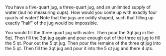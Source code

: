 You have a five-quart jug, a three-quart jug, and an unlimited supply of water (but no measuring cups).
How would you come up with exactly four quarts of water?
Note that the jugs are oddly shaped, such that filling up exactly "half" of the jug would be impossible.

You would fill the three quart jug with water. Then pour the 3qt jug in the 5qt. Then fill the 3qt jug again and pour enough out of the three qt jug to fill the 5 qt. Pour out the 5 qt jug. Then pour the remains of the three qt jug into the 5 qt. Then fill the 3qt jug and pour it into the 5 qt jug and there 4 qts.